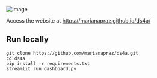 ![image](https://user-images.githubusercontent.com/38357613/138111159-bfdbbe39-0370-4854-a1c7-421e601e231e.png)


Access the website at https://marianapraz.github.io/ds4a/

## Run locally
```
git clone https://github.com/marianapraz/ds4a.git
cd ds4a
pip install -r requirements.txt
streamlit run dashboard.py
```
